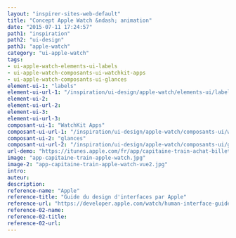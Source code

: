 ```yaml
---
layout: "inspirer-sites-web-default"
title: "Concept Apple Watch &ndash; animation"
date: "2015-07-11 17:24:57"
path1: "inspiration"
path2: "ui-design"
path3: "apple-watch"
category: "ui-apple-watch"
tags:
- ui-apple-watch-elements-ui-labels
- ui-apple-watch-composants-ui-watchkit-apps
- ui-apple-watch-composants-ui-glances
element-ui-1: "labels"
element-ui-url-1: "/inspiration/ui-design/apple-watch/elements-ui/labels/"
element-ui-2:
element-ui-url-2:
element-ui-3:
element-ui-url-3:
composant-ui-1: "WatchKit Apps"
composant-ui-url-1: "/inspiration/ui-design/apple-watch/composants-ui/watchkit-apps/"
composant-ui-2: "glances"
composant-ui-url-2: "/inspiration/ui-design/apple-watch/composants-ui/glances/"
url-demo: "https://itunes.apple.com/fr/app/capitaine-train-achat-billets/id599502670"
image: "app-capitaine-train-apple-watch.jpg"
image-2: "app-capitaine-train-apple-watch-vue2.jpg"
intro:
auteur:
description:
reference-name: "Apple"
reference-title: "Guide du design d'interfaces par Apple"
reference-url: "https://developer.apple.com/watch/human-interface-guidelines/"
reference-02-name:
reference-02-title:
reference-02-url:
---
```

